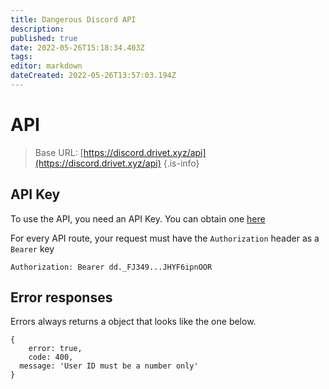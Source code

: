 ```yaml
---
title: Dangerous Discord API
description: 
published: true
date: 2022-05-26T15:18:34.403Z
tags: 
editor: markdown
dateCreated: 2022-05-26T13:57:03.194Z
---
```


# API
> Base URL:
[https://discord.drivet.xyz/api](https://discord.drivet.xyz/api)
{.is-info}

## API Key
To use the API, you need an API Key. You can obtain one [here](https://discord.drivet.xyz/profile/api)

For every API route, your request must have the `Authorization` header as a `Bearer` key
```
Authorization: Bearer dd._FJ349...JHYF6ipnOOR
```

## Error responses
Errors always returns a object that looks like the one below.
```
{ 
	error: true,
	code: 400, 
  message: 'User ID must be a number only'
}
```
